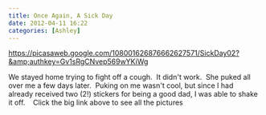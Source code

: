 ```yaml
---
title: Once Again, A Sick Day
date: 2012-04-11 16:22
categories: [Ashley]
---
```

<a href="https://picasaweb.google.com/108001626876662627571/SickDay02?authkey=Gv1sRgCNvep569wYKiWg">https://picasaweb.google.com/108001626876662627571/SickDay02?&amp;authkey=Gv1sRgCNvep569wYKiWg</a>

We stayed home trying to fight off a cough.  It didn't work.  She puked all over me a few days later.  Puking on me wasn't cool, but since I had already received two (2!) stickers for being a good dad, I was able to shake it off.    Click the big link above to see all the pictures
